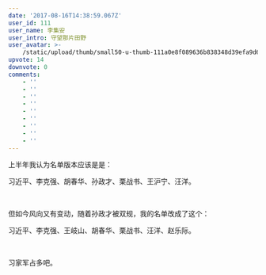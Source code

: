 ```yaml
---
date: '2017-08-16T14:38:59.067Z'
user_id: 111
user_name: 李集安
user_intro: 守望那片田野
user_avatar: >-
    /static/upload/thumb/small50-u-thumb-111a0e8f089636b838348d39efa9d6c8850aab04e4c.png
upvote: 14
downvote: 0
comments:
    - ''
    - ''
    - ''
    - ''
    - ''
    - ''
    - ''
    - ''
    - ''
---
```


<div><p>上半年我认为名单版本应该是是：</p><p>习近平、李克强、胡春华、孙政才、栗战书、王沪宁、汪洋。</p><p><br></p><p>但如今风向又有变动，随着孙政才被双规，我的名单改成了这个：</p><p>习近平、李克强、王岐山、胡春华、栗战书、汪洋、赵乐际。</p><p><br></p><p>习家军占多吧。<br></p></div>
